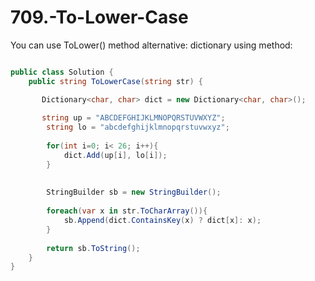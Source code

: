# 709.-To-Lower-Case
You can use ToLower() method 
alternative: dictionary using method: 


```c#

public class Solution {
    public string ToLowerCase(string str) {

       Dictionary<char, char> dict = new Dictionary<char, char>();
        
       string up = "ABCDEFGHIJKLMNOPQRSTUVWXYZ";
        string lo = "abcdefghijklmnopqrstuvwxyz";
        
        for(int i=0; i< 26; i++){
            dict.Add(up[i], lo[i]);
        }
        
        
        StringBuilder sb = new StringBuilder();
        
        foreach(var x in str.ToCharArray()){
            sb.Append(dict.ContainsKey(x) ? dict[x]: x);
        }
    
        return sb.ToString();
    }
}

`````
